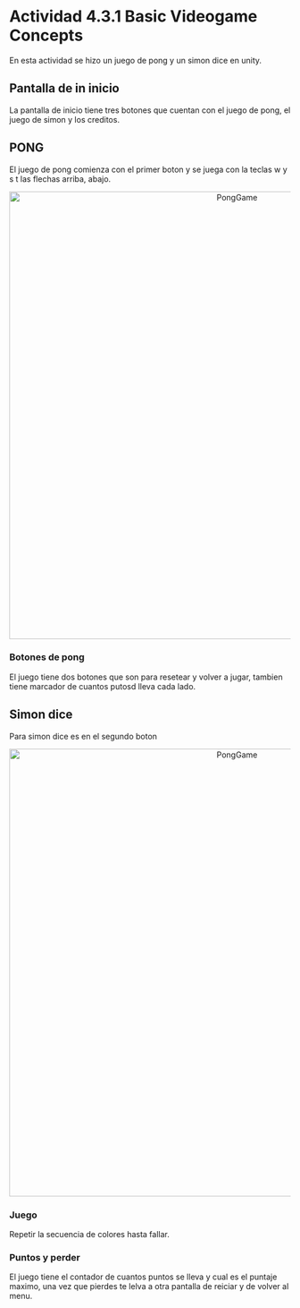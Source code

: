 # Actividad 4.3.1 Basic Videogame Concepts

En esta actividad se hizo un juego de pong y un simon dice en unity.

## Pantalla de in inicio

La pantalla de inicio tiene tres botones que cuentan con el juego de pong, el juego de simon y los creditos.

## PONG

El juego de pong comienza con el primer boton y se juega con la teclas w y s t las flechas arriba, abajo.

<p align="center">
    <img src="" alt="PongGame" width="800">
</p>

### Botones de pong

El juego tiene dos botones que son para resetear y volver a jugar, tambien tiene marcador de cuantos putosd lleva cada lado.

## Simon dice 

Para simon dice es en el segundo boton 

<p align="center">
    <img src="" alt="PongGame" width="800">
</p>

### Juego

Repetir la secuencia de colores hasta fallar.

### Puntos y perder 

El juego tiene el contador de cuantos puntos se lleva y cual es el puntaje maximo, una vez que pierdes te lelva a otra pantalla de reiciar y de volver al menu.
